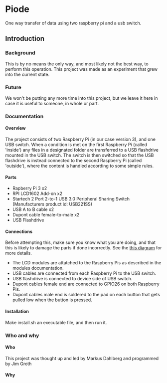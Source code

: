 # Piode
One way transfer of data using two raspberry pi and a usb switch.

## Introduction

### Background
This is by no means the only way, and most likely not the best way, to perform this operation. This project was made as an experiment that grew into the current state.

### Future
We won't be putting any more time into this project, but we leave it here in case it is useful to someone, in whole or part.

### Documentation

#### Overview
The project consists of two Raspberry Pi (in our case version 3), and one USB switch. When a condition is met on the first Raspberry Pi (called 'inside') any files in a designated folder are transferred to a USB flashdrive mounted in the USB switch. The switch is then switched so that the USB flashdrive is instead connected to the second Raspberry Pi (called 'outside'), where the content is handled according to some simple rules.

#### Parts
- Rapberry Pi 3 x2
- RPI LCD1602 Add-on x2
- Startech 2 Port 2-to-1 USB 3.0 Peripheral Sharing Switch (Manufacturers product id: USB221SS)
- USB A to B cable x2
- Dupont cable female-to-male x2
- USB Flashdrive

#### Connections
Before attempting this, make sure you know what you are doing, and that this is likely to damage the parts if done incorrectly. See the [this diagram](https://github.com/VanDerGroot/piode/blob/main/connection%20sketch.png) for more details.
- The LCD modules are attatched to the Raspberry Pis as described in the modules documentation.
- USB cables are connected from each Raspberry Pi to the USB switch.
- USB flashdrive is connected to device side of USB switch.
- Dupont cables female end are connected to GPIO26 on both Raspberry Pis.
- Dupont cables male end is soldered to the pad on each button that gets pulled low when the button is pressed.

#### Installation
Make install.sh an executable file, and then run it.

### Who and why
#### Who
This project was thought up and led by Markus Dahlberg and programmed by Jim Groth

#### Why
